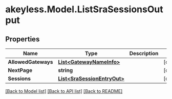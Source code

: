 # akeyless.Model.ListSraSessionsOutput

## Properties

Name | Type | Description | Notes
------------ | ------------- | ------------- | -------------
**AllowedGateways** | [**List&lt;GatewayNameInfo&gt;**](GatewayNameInfo.md) |  | [optional] 
**NextPage** | **string** |  | [optional] 
**Sessions** | [**List&lt;SraSessionEntryOut&gt;**](SraSessionEntryOut.md) |  | [optional] 

[[Back to Model list]](../README.md#documentation-for-models) [[Back to API list]](../README.md#documentation-for-api-endpoints) [[Back to README]](../README.md)


